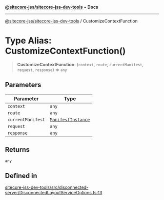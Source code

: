 [**@sitecore-jss/sitecore-jss-dev-tools**](../README.md) • **Docs**

***

[@sitecore-jss/sitecore-jss-dev-tools](../README.md) / CustomizeContextFunction

# Type Alias: CustomizeContextFunction()

> **CustomizeContextFunction**: (`context`, `route`, `currentManifest`, `request`, `response`) => `any`

## Parameters

| Parameter | Type |
| ------ | ------ |
| `context` | `any` |
| `route` | `any` |
| `currentManifest` | [`ManifestInstance`](../interfaces/ManifestInstance.md) |
| `request` | `any` |
| `response` | `any` |

## Returns

`any`

## Defined in

[sitecore-jss-dev-tools/src/disconnected-server/DisconnectedLayoutServiceOptions.ts:13](https://github.com/Sitecore/jss/blob/128550df8a6d97c68d280bb21ab377d096352bb5/packages/sitecore-jss-dev-tools/src/disconnected-server/DisconnectedLayoutServiceOptions.ts#L13)

